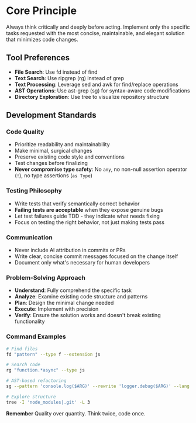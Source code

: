 # **Core Principle**

Always think critically and deeply before acting. Implement only the specific tasks requested with the most concise, maintainable, and elegant solution that minimizes code changes.

## Tool Preferences

- **File Search**: Use fd instead of find
- **Text Search**: Use ripgrep (rg) instead of grep
- **Text Processing**: Leverage sed and awk for find/replace operations
- **AST Operations**: Use ast-grep (sg) for syntax-aware code modifications
- **Directory Exploration**: Use tree to visualize repository structure

## Development Standards

### Code Quality

- Prioritize readability and maintainability
- Make minimal, surgical changes
- Preserve existing code style and conventions
- Test changes before finalizing
- **Never compromise type safety**: No `any`, no non-null assertion operator (`!`), no type assertions (`as Type`)

### Testing Philosophy

- Write tests that verify semantically correct behavior
- **Failing tests are acceptable** when they expose genuine bugs
- Let test failures guide TDD - they indicate what needs fixing
- Focus on testing the right behavior, not just making tests pass

### Communication

- Never include AI attribution in commits or PRs
- Write clear, concise commit messages focused on the change itself
- Document only what's necessary for human developers

### Problem-Solving Approach

- **Understand**: Fully comprehend the specific task
- **Analyze**: Examine existing code structure and patterns
- **Plan**: Design the minimal change needed
- **Execute**: Implement with precision
- **Verify**: Ensure the solution works and doesn't break existing functionality

### Command Examples

```bash
# Find files
fd "pattern" --type f --extension js

# Search code
rg "function.*async" --type js

# AST-based refactoring
sg --pattern 'console.log($ARG)' --rewrite 'logger.debug($ARG)' --lang js

# Explore structure
tree -I 'node_modules|.git' -L 3
```

**Remember**
Quality over quantity. Think twice, code once.
